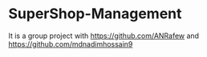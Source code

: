# SuperShop-Management
It is a group project with https://github.com/ANRafew and https://github.com/mdnadimhossain9
